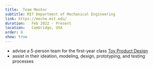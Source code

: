 ```yaml
---
title:  Team Mentor
subtitle: MIT Department of Mechanical Engineering
link: https://meche.mit.edu/
duration:   Feb 2022 - Present
location:   Cambridge, USA
order: 8
show: true
---
```


- advise a 5-person team for the first-year class [Toy Product Design](http://web.mit.edu/2.00b/www/index.html)
- assist in their ideation, modeling, design, prototyping, and testing processes